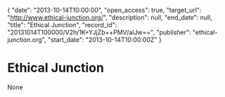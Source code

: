 {
  "date": "2013-10-14T10:00:00", 
  "open_access": true, 
  "target_url": "http://www.ethical-junction.org/", 
  "description": null, 
  "end_date": null, 
  "title": "Ethical Junction", 
  "record_id": "20131014T100000/V2h/1K+YJjZb++PMV/alJw==", 
  "publisher": "ethical-junction.org", 
  "start_date": "2013-10-14T10:00:00Z"
}

# Ethical Junction

None